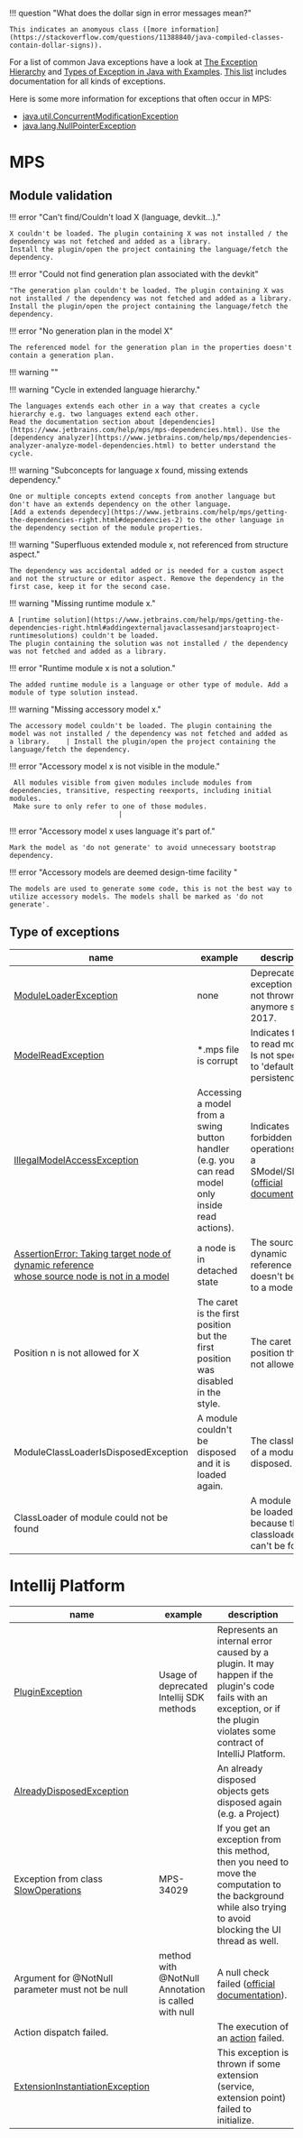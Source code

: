 !!! question "What does the dollar sign in error messages mean?"

    This indicates an anomyous class ([more information](https://stackoverflow.com/questions/11388840/java-compiled-classes-contain-dollar-signs)).

For a list of common Java exceptions have a look at [The Exception Hierarchy](https://docstore.mik.ua/orelly/java/langref/ch09_04.htm) and [Types of Exception in Java with Examples](https://www.geeksforgeeks.org/types-of-exception-in-java-with-examples/). [This list](https://docs.oracle.com/javase/7/docs/api/allclasses-noframe.html) includes documentation for all kinds of exceptions.

Here is some more information for exceptions that often occur in MPS:

- [java.util.ConcurrentModificationException](https://techvidvan.com/tutorials/java-concurrentmodificationexception/)
- [java.lang.NullPointerException](https://rollbar.com/blog/how-to-catch-and-fix-nullpointerexception-in-java/)

# MPS

## Module validation

!!! error "Can't find/Couldn't load X (language, devkit...)."

    X couldn't be loaded. The plugin containing X was not installed / the dependency was not fetched and added as a library.
    Install the plugin/open the project containing the language/fetch the dependency.

!!! error "Could not find generation plan associated with the devkit"

    "The generation plan couldn't be loaded. The plugin containing X was not installed / the dependency was not fetched and added as a library.
    Install the plugin/open the project containing the language/fetch the dependency.

!!! error "No generation plan in the model X"

    The referenced model for the generation plan in the properties doesn't contain a generation plan.

!!! warning ""

!!! warning "Cycle in extended language hierarchy."

    The languages extends each other in a way that creates a cycle hierarchy e.g. two languages extend each other.
    Read the documentation section about [dependencies](https://www.jetbrains.com/help/mps/mps-dependencies.html). Use the [dependency analyzer](https://www.jetbrains.com/help/mps/dependencies-analyzer-analyze-model-dependencies.html) to better understand the cycle.

!!! warning "Subconcepts for language x found, missing extends dependency."

    One or multiple concepts extend concepts from another language but don't have an extends dependency on the other language. 
    [Add a extends dependecy](https://www.jetbrains.com/help/mps/getting-the-dependencies-right.html#dependencies-2) to the other language in the dependency section of the module properties.


!!! warning "Superfluous extended module x, not referenced from structure aspect."

    The dependency was accidental added or is needed for a custom aspect and not the structure or editor aspect. Remove the dependency in the first case, keep it for the second case.

!!! warning "Missing runtime module x."

    A [runtime solution](https://www.jetbrains.com/help/mps/getting-the-dependencies-right.html#addingexternaljavaclassesandjarstoaproject-runtimesolutions) couldn't be loaded.
    The plugin containing the solution was not installed / the dependency was not fetched and added as a library.                                                                                       

!!! error "Runtime module x is not a solution." 

    The added runtime module is a language or other type of module. Add a module of type solution instead.

!!! warning "Missing accessory model x."

    The accessory model couldn't be loaded. The plugin containing the model was not installed / the dependency was not fetched and added as a library.    | Install the plugin/open the project containing the language/fetch the dependency.

!!! error "Accessory model x is not visible in the module."

     All modules visible from given modules include modules from dependencies, transitive, respecting reexports, including initial modules.
     Make sure to only refer to one of those modules.
                               |

!!! error "Accessory model x uses language it's part of."

    Mark the model as 'do not generate' to avoid unnecessary bootstrap dependency. 

!!! error "Accessory models are deemed design-time facility "

    The models are used to generate some code, this is not the best way to utilize accessory models. The models shall be marked as 'do not generate'.

## Type of exceptions

| name                                                                                                                                                                                                                                                  | example                                                                                           | description                                                                                                                                                   |
|-------------------------------------------------------------------------------------------------------------------------------------------------------------------------------------------------------------------------------------------------------|---------------------------------------------------------------------------------------------------|---------------------------------------------------------------------------------------------------------------------------------------------------------------|
| [ModuleLoaderException](https://github.com/JetBrains/MPS/blob/a704d1397ef7a04769a6c65fe4e257b3c4ce7303/plugins/mps-build/languages/build.mps/source_gen/jetbrains/mps/build/mps/util/ModuleLoaderException.java#L14)                                  | none                                                                                              | Deprecated exception that is not thrown anymore since 2017.                                                                                                   |
| [ModelReadException](https://github.com/JetBrains/MPS/blob/6f2f932bd21b581cce437a253414c46ce4cbe5f4/core/persistence/source/jetbrains/mps/smodel/persistence/def/ModelReadException.java#L25)                                                         | *.mps file is corrupt                                                                             | Indicates failure to read model. Is not specific to 'default' persistence.                                                                                    |
| [IllegalModelAccessException](https://github.com/JetBrains/MPS/blob/78a8983d975c3177461ae2553fd253bdc63baab6/core/smodel/source/jetbrains/mps/smodel/IllegalModelAccessException.java#L25)                                                            | Accessing a model from a swing button handler (e.g. you can read model only inside read actions). | Indicates forbidden operations over a SModel/SNode ([official documentation](https://www.jetbrains.com/help/mps/2021.3/smodel-language.html#accesslanguage)). |
| [AssertionError: Taking target node of dynamic reference<br />whose source node is not in a model](https://github.com/JetBrains/MPS/blob/6f2f932bd21b581cce437a253414c46ce4cbe5f4/core/kernel/source/jetbrains/mps/smodel/DynamicReference.java#L116) | a node is in detached state                                                                       | The source of a dynamic reference doesn't belong to a model.                                                                                                  |
| Position n is not allowed for X                                                                                                                                                                                                                       | The caret is the first position but the first position was disabled in the style.                 | The caret is at a position that is not allowed.                                                                                                               |
| ModuleClassLoaderIsDisposedException                                                                                                                                                                                                                  | A module couldn't be disposed and it is loaded again.                                             | The classloader of a module is disposed.                                                                                                                      |
| ClassLoader of module could not be found                                                                                                                                                                                                              |                                                                                                   | A module can't be loaded because the classloader can't be found.                                                                                              |

# Intellij Platform
| name                                                                                                                                                                                                                              | example                                             | description                                                                                                                                                                |
|-----------------------------------------------------------------------------------------------------------------------------------------------------------------------------------------------------------------------------------|-----------------------------------------------------|----------------------------------------------------------------------------------------------------------------------------------------------------------------------------|
| [PluginException](https://github.com/JetBrains/intellij-community/blob/9c46ff89dad4fc9a3e1db98ef0d0a735d4d89da2/platform/core-api/src/com/intellij/diagnostic/PluginException.java#L23)                                           | Usage of deprecated Intellij SDK methods            | Represents an internal error caused by a plugin. It may happen if the plugin's code fails with an exception, or if the plugin violates some contract of IntelliJ Platform. |
| [AlreadyDisposedException](https://github.com/JetBrains/intellij-community/blob/e4473f80a9d86ed179a41341f40796f18d254113/platform/core-api/src/com/intellij/serviceContainer/AlreadyDisposedException.java#L10)                   |                                                     | An already disposed objects gets disposed again (e.g. a Project)                                                                                                           |
| Exception from class [SlowOperations](https://github.com/JetBrains/intellij-community/blob/6985bb671272813dca262fdd751da5d038fe582b/platform/core-api/src/com/intellij/util/SlowOperations.java#L34)                              | MPS-34029                                           | If you get an exception from this method, then you need to move the computation to the background while also trying to avoid blocking the UI thread as well.               |
| Argument for @NotNull parameter must not be null                                                                                                                                                                                  | method with @NotNull Annotation is called with null | A null check failed ([official documentation](https://www.jetbrains.com/help/idea/nullable-and-notnull-annotations.html)).                                                 |
| Action dispatch failed.                                                                                                                                                                                                           |                                                     | The execution of an [action](https://plugins.jetbrains.com/docs/intellij/plugin-actions.html) failed.                                                                      |
| [ExtensionInstantiationException](https://github.com/JetBrains/intellij-community/blob/96b435d8d06965a2751c1d308ceb2240df26b656/platform/extensions/src/com/intellij/openapi/extensions/ExtensionInstantiationException.java#L13) |                                                     | This exception is thrown if some extension (service, extension point) failed to initialize.                                                                                |
